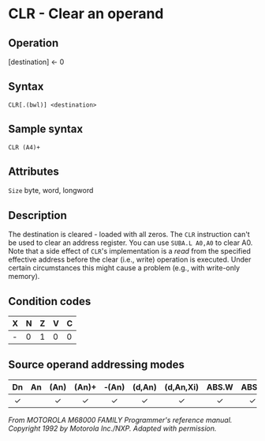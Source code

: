 # CLR - Clear an operand

## Operation
[destination] ← 0

## Syntax
```assembly
CLR[.(bwl)] <destination>
```

## Sample syntax
```assembly
CLR (A4)+
```

## Attributes
`Size` byte, word, longword

## Description
The destination is cleared - loaded with all zeros. The `CLR` instruction can't be used to clear an address register. You can use `SUBA.L A0,A0` to clear A0. Note that a side effect of `CLR`'s implementation is a *read* from the specified effective address before the clear (i.e., write) operation is executed. Under certain circumstances this might cause a problem (e.g., with write-only memory).

## Condition codes
|X|N|Z|V|C|
|--|--|--|--|--|
|-|0|1|0|0|

## Source operand addressing modes
|Dn|An|(An)|(An)+|&#x2011;(An)|(d,An)|(d,An,Xi)|ABS.W|ABS.L|(d,PC)|(d,PC,Xn)|imm|
|:-:|:-:|:-:|:-:|:-:|:-:|:-:|:-:|:-:|:-:|:-:|:-:|
|✓||✓|✓|✓|✓|✓|✓|✓||||

*From MOTOROLA M68000 FAMILY Programmer's reference manual. Copyright 1992 by Motorola Inc./NXP. Adapted with permission.*